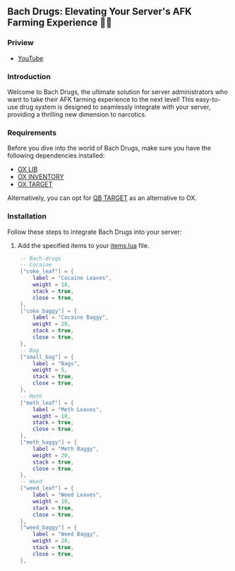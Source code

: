 ## Bach Drugs: Elevating Your Server's AFK Farming Experience 🌿💊

### Priview

- [YouTube](https://youtu.be/juD9Z5-ZrGY)

### Introduction

Welcome to Bach Drugs, the ultimate solution for server administrators who want to take their AFK farming experience to the next level! This easy-to-use drug system is designed to seamlessly integrate with your server, providing a thrilling new dimension to narcotics.

### Requirements

Before you dive into the world of Bach Drugs, make sure you have the following dependencies installed:

- [OX LIB](https://github.com/overextended/ox_lib)
- [OX INVENTORY](https://github.com/overextended/ox_inventory)
- [OX TARGET](https://github.com/overextended/ox_target)

Alternatively, you can opt for [QB TARGET](https://github.com/qbcore-framework/qb-target) as an alternative to OX.

### Installation

Follow these steps to integrate Bach Drugs into your server:

1. Add the specified items to your [items.lua](https://github.com/overextended/ox_inventory/blob/main/data/items.lua) file.

```lua
    -- Bach-drugs
    -- Cocaine
	["coke_leaf"] = {
		label = "Cocaine Leaves",
		weight = 10,
		stack = true,
		close = true,
	},
    ["coke_baggy"] = {
		label = "Cocaine Baggy",
		weight = 20,
		stack = true,
		close = true,
	},
    -- Bag
    ["small_bag"] = {
		label = "Bags",
		weight = 5,
		stack = true,
		close = true,
	},
    -- Meth
    ["meth_leaf"] = {
		label = "Meth Leaves",
		weight = 10,
		stack = true,
		close = true,
	},
    ["meth_baggy"] = {
		label = "Meth Baggy",
		weight = 20,
		stack = true,
		close = true,
	},
    -- Weed
    ["weed_leaf"] = {
		label = "Weed Leaves",
		weight = 10,
		stack = true,
		close = true,
	},
    ["weed_baggy"] = {
		label = "Weed Baggy",
		weight = 20,
		stack = true,
		close = true,
	},
```
